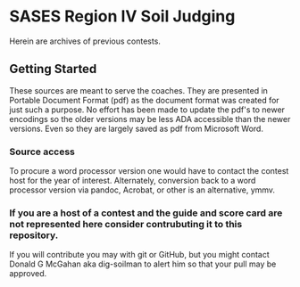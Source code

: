 # SASES Region IV Soil Judging	

Herein are archives of previous contests. 

## Getting Started

These sources are meant to serve the coaches. They are presented in Portable Document Format (pdf) as the document format was created for just such a purpose. No effort has been made to update the pdf's to newer encodings so the older versions may be less ADA accessible than the newer versions. Even so they are largely saved as pdf from Microsoft Word.

### Source access

To procure a word processor version one would have to contact the contest host for the year of interest. Alternately, conversion back to a word processor version via pandoc, Acrobat, or other is an alternative, ymmv.

### If you are a host of a contest and the guide and score card are not represented here consider contrubuting it to this repository.

If you will contribute you may with git or GitHub, but you might contact Donald G McGahan aka dig-soilman to alert him so that your pull may be approved.
